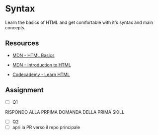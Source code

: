 # Syntax

Learn the basics of HTML and get comfortable with it's syntax and main concepts.


## Resources

- [MDN - HTML Basics](https://developer.mozilla.org/en-US/docs/Learn/Getting_started_with_the_web/HTML_basics)

- [MDN - Introduction to HTML](https://developer.mozilla.org/en-US/docs/Learn/HTML/Introduction_to_HTML)

- [Codecademy - Learn HTML](https://www.codecademy.com/learn/learn-html)



## Assignment

- [ ] Q1

RISPONDO ALLA PRPIMA DOMANDA DELLA PRIMA SKILL

- [ ] Q2
- [ ] apri la PR verso il repo principale
